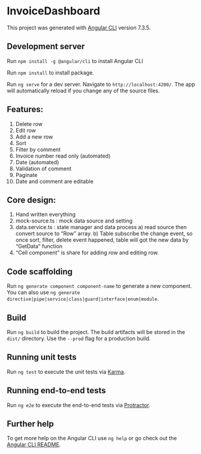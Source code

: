 # InvoiceDashboard

This project was generated with [Angular CLI](https://github.com/angular/angular-cli) version 7.3.5.

## Development server

Run  `npm install -g @angular/cli`  to install Angular CLI

Run `npm install` to install package.

Run `ng serve` for a dev server. Navigate to `http://localhost:4200/`. The app will automatically reload if you change any of the source files.

##  Features:
1)	Delete row
2)	Edit row
3)	Add a new row
4)	Sort
5)	Filter by comment
6)	Invoice number read only (automated)
7)	Date (automated)
8)	Validation of comment
9)	Paginate
10)	Date and comment are editable
    

## Core design:
1.	Hand written everything
2.	mock-source.ts  :  mock data source and  setting
3.	data.service.ts :  state manager and data process
    a)	read source then convert source to “Row” array.
    b)	Table subscribe the change event, so once sort, filter, delete event happened,   table will got the new data by “GetData” function
4.	“Cell component” is share for adding row and editing row.


## Code scaffolding

Run `ng generate component component-name` to generate a new component. You can also use `ng generate directive|pipe|service|class|guard|interface|enum|module`.

## Build

Run `ng build` to build the project. The build artifacts will be stored in the `dist/` directory. Use the `--prod` flag for a production build.

## Running unit tests

Run `ng test` to execute the unit tests via [Karma](https://karma-runner.github.io).

## Running end-to-end tests

Run `ng e2e` to execute the end-to-end tests via [Protractor](http://www.protractortest.org/).

## Further help

To get more help on the Angular CLI use `ng help` or go check out the [Angular CLI README](https://github.com/angular/angular-cli/blob/master/README.md).
